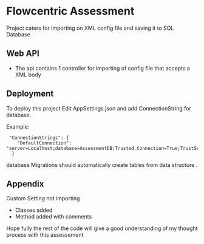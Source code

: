 # Flowcentric Assessment

Project caters for importing on XML config file and saving it to SQL Database

## Web API

 - The api contains 1 controller for importing of config file that accepts a XML body 



  
## Deployment

To deploy this project Edit AppSettings.json and add ConnectionString for database.

Example:
```Example
 "ConnectionStrings": {
    "DefaultConnection": "server=Localhost;database=AssessmentDB;Trusted_Connection=True;TrustServerCertificate=True;"
  }
```

database Migrations should automatically create tables from data structure .


## Appendix

Custom Setting not importing 
 - Classes added 
 - Method added with comments 
 
 Hope fully the rest of the code will give a good understanding of my thought process with this assessement


